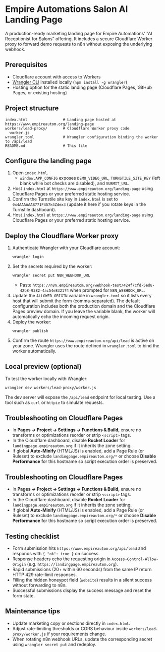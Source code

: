 # Empire Automations Salon AI Landing Page

A production-ready marketing landing page for Empire Automations' “AI Receptionist for Salons” offering. It includes a secure Cloudflare Worker proxy to forward demo requests to n8n without exposing the underlying webhook.

## Prerequisites

- Cloudflare account with access to Workers
- [Wrangler CLI](https://developers.cloudflare.com/workers/wrangler/install-and-update/) installed locally (`npm install -g wrangler`)
- Hosting option for the static landing page (Cloudflare Pages, GitHub Pages, or existing hosting)

## Project structure

```
index.html                # Landing page hosted at https://www.empireautom.org/landing-page
workers/lead-proxy/       # Cloudflare Worker proxy code
  worker.js
wrangler.toml             # Wrangler configuration binding the worker to /api/lead
README.md                 # This file
```

## Configure the landing page

1. Open `index.html`.
   - `window.APP_CONFIG` exposes `DEMO_VIDEO_URL`, `TURNSTILE_SITE_KEY` (left blank while bot checks are disabled), and `SUBMIT_URL`.
2. Host `index.html` at `https://www.empireautom.org/landing-page` using Cloudflare Pages or your preferred static hosting service.
2. Confirm the Turnstile site key in `index.html` is set to `0x4AAAAAAB771F457k4Zdex3` (update it here if you rotate keys in the Turnstile dashboard).
3. Host `index.html` at `https://www.empireautom.org/landing-page` using Cloudflare Pages or your preferred static hosting service.

## Deploy the Cloudflare Worker proxy

1. Authenticate Wrangler with your Cloudflare account:
   ```bash
   wrangler login
   ```
2. Set the secrets required by the worker:
   ```bash
   wrangler secret put N8N_WEBHOOK_URL
   ```
   - Paste `https://n8n.empireautom.org/webhook-test/424f7cfd-5ed8-42b8-9382-4ac54e832174` when prompted for `N8N_WEBHOOK_URL`.
3. Update the `ALLOWED_ORIGIN` variable in `wrangler.toml` so it lists every host that will submit the form (comma-separated). The default configuration includes both the production domain and the Cloudflare Pages preview domain. If you leave the variable blank, the worker will automatically echo the incoming request origin.
4. Deploy the worker:
   ```bash
   wrangler publish
   ```
5. Confirm the route `https://www.empireautom.org/api/lead` is active on your zone. Wrangler uses the route defined in `wrangler.toml` to bind the worker automatically.

## Local preview (optional)

To test the worker locally with Wrangler:
```bash
wrangler dev workers/lead-proxy/worker.js
```
The dev server will expose the `/api/lead` endpoint for local testing. Use a tool such as `curl` or `httpie` to simulate requests.

## Troubleshooting on Cloudflare Pages

- In **Pages → Project → Settings → Functions & Build**, ensure no transforms or optimizations reorder or strip `<script>` tags.
- In the Cloudflare dashboard, disable **Rocket Loader** for `landingpage.empireautom.org` if it inherits the zone setting.
- If global **Auto-Minify** (HTML/JS) is enabled, add a Page Rule (or Ruleset) to exclude `landingpage.empireautom.org/*` or choose **Disable Performance** for this hostname so script execution order is preserved.

## Troubleshooting on Cloudflare Pages

- In **Pages → Project → Settings → Functions & Build**, ensure no transforms or optimizations reorder or strip `<script>` tags.
- In the Cloudflare dashboard, disable **Rocket Loader** for `landingpage.empireautom.org` if it inherits the zone setting.
- If global **Auto-Minify** (HTML/JS) is enabled, add a Page Rule (or Ruleset) to exclude `landingpage.empireautom.org/*` or choose **Disable Performance** for this hostname so script execution order is preserved.

## Testing checklist

- Form submission hits `https://www.empireautom.org/api/lead` and responds with `{ "ok": true }` on success.
- Response headers echo the requesting origin in `Access-Control-Allow-Origin` (e.g. `https://landingpage.empireautom.org`).
- Rapid submissions (20+ within 60 seconds) from the same IP return HTTP 429 rate-limit responses.
- Filling the hidden honeypot field (`website`) results in a silent success without forwarding to n8n.
- Successful submissions display the success message and reset the form state.

## Maintenance tips

- Update marketing copy or sections directly in `index.html`.
- Adjust rate-limiting thresholds or CORS behaviour inside `workers/lead-proxy/worker.js` if your requirements change.
- When rotating n8n webhook URLs, update the corresponding secret using `wrangler secret put` and redeploy.
